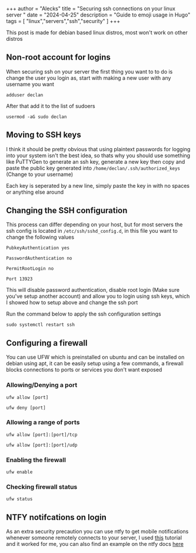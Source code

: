 
+++
author = "Alecks"
title = "Securing ssh connections on your linux server "
date = "2024-04-25"
description = "Guide to emoji usage in Hugo"
tags = [
    "linux","servers","ssh","security"
]
+++

This post is made for debian based linux distros, most won't work on other distros

## Non-root account for logins
When securing ssh on your server the first thing you want to to do is change the user you login as, start with making a new user with any username you want

```
adduser declan
```

After that add it to the list of sudoers

```
usermod -aG sudo declan
```

## Moving to SSH keys
I think it should be pretty obvious that using plaintext passwords for logging into your system isn't the best idea, so thats why you should use something like PuTTYGen to generate an ssh key, generate a new key then copy and paste the public key generated into `/home/declan/.ssh/authorized_keys` (Change to your username)

Each key is seperated by a new line, simply paste the key in with no spaces or anything else around

## Changing the SSH configuration
This process can differ depending on your host, but for most servers the ssh config is located in `/etc/ssh/sshd_config.d`, in this file you want to change the following values

```
PubkeyAuthentication yes
```

```
PasswordAuthentication no
```

```
PermitRootLogin no
```

```
Port 13923
```

This will disable password authentication, disable root login (Make sure you've setup another account) and allow you to login using ssh keys, which I showed how to setup above and change the ssh port

Run the command below to apply the ssh configuration settings

```
sudo systemctl restart ssh
```

## Configuring a firewall
You can use UFW which is preinstalled on ubuntu and can be installed on debian using apt, it can be easily setup using a few commands, a firewall blocks connections to ports or services you don't want exposed

### Allowing/Denying a port

```
ufw allow [port]
```

```
ufw deny [port]
```

### Allowing a range of ports

```
ufw allow [port]:[port]/tcp
```

```
ufw allow [port]:[port]/udp
```

### Enabling the firewall

```
ufw enable
```

### Checking firewall status

```
ufw status
```

## NTFY notifcations on login
As an extra security precaution you can use ntfy to get mobile notifications whenever someone remotely connects to your server, I used [this](https://paramdeo.com/blog/enabling-ssh-login-notifications-using-ntfy) tutorial and it worked for me, you can also find an example on the ntfy docs [here](https://docs.ntfy.sh/examples/#ssh-login-alerts)
